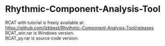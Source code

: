 # Rhythmic-Component-Analysis-Tool

RCAT with tutorial is freely available at:  
https://github.com/lzbbest/Rhythmic-Component-Analysis-Tool/releases  
RCAT_win.rar is Windows version.  
RCAT_py.rar is source code version.  
